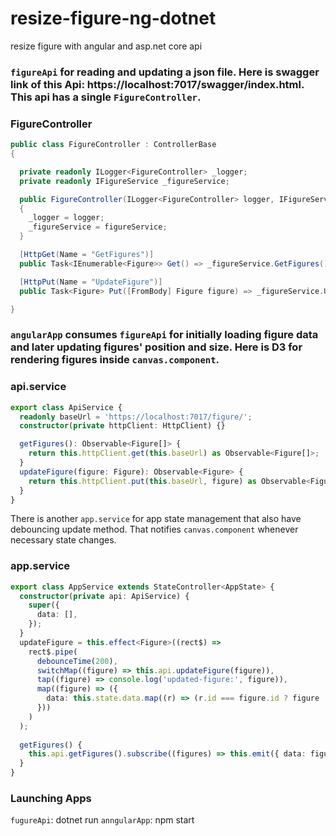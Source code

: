 # resize-figure-ng-dotnet
resize figure with angular and asp.net core api

### `figureApi` for reading and updating a json file. Here is swagger link of this Api: https://localhost:7017/swagger/index.html. This api has a single `FigureController`.

### FigureController
```cs
public class FigureController : ControllerBase
{

  private readonly ILogger<FigureController> _logger;
  private readonly IFigureService _figureService;

  public FigureController(ILogger<FigureController> logger, IFigureService figureService)
  {
    _logger = logger;
    _figureService = figureService;
  }

  [HttpGet(Name = "GetFigures")]
  public Task<IEnumerable<Figure>> Get() => _figureService.GetFigures();

  [HttpPut(Name = "UpdateFigure")]
  public Task<Figure> Put([FromBody] Figure figure) => _figureService.UpdateFigure(figure);

}

```
### `angularApp` consumes `figureApi` for initially loading figure data and later updating figures' position and size. Here is D3 for rendering figures inside `canvas.component`.

### api.service
```ts
export class ApiService {
  readonly baseUrl = 'https://localhost:7017/figure/';
  constructor(private httpClient: HttpClient) {}

  getFigures(): Observable<Figure[]> {
    return this.httpClient.get(this.baseUrl) as Observable<Figure[]>;
  }
  updateFigure(figure: Figure): Observable<Figure> {
    return this.httpClient.put(this.baseUrl, figure) as Observable<Figure>;
  }
}
```
There is another `app.service` for app state management that also have debouncing update method. That notifies `canvas.component` whenever necessary state changes.

### app.service
```ts
export class AppService extends StateController<AppState> {
  constructor(private api: ApiService) {
    super({
      data: [],
    });
  }
  updateFigure = this.effect<Figure>((rect$) =>
    rect$.pipe(
      debounceTime(200),
      switchMap((figure) => this.api.updateFigure(figure)),
      tap((figure) => console.log('updated-figure:', figure)),
      map((figure) => ({
        data: this.state.data.map((r) => (r.id === figure.id ? figure : r)),
      }))
    )
  );
  
  getFigures() {
    this.api.getFigures().subscribe((figures) => this.emit({ data: figures }));
  }
}
```
### Launching Apps

`fugureApi`: dotnet run
`anngularApp`: npm start
